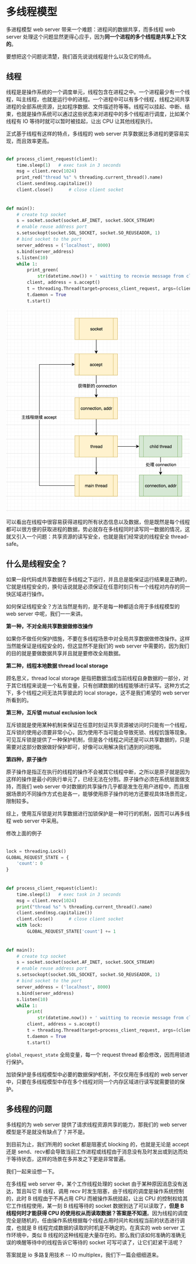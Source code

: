 # 多线程模型

多进程模型 web server 带来一个难题：进程间的数据共享，而多线程 web server 处理这个问题显然更得心应手，因为**同一个进程的多个线程是共享上下文的**。

要想把这个问题说清楚，我们首先说说线程是什么以及它的特点。

## 线程

线程是是操作系统的一个调度单元，线程包含在进程之中。一个进程最少有一个线程，叫主线程，也就是运行中的进程。一个进程中可以有多个线程，线程之间共享进程的全部系统资源，比如程序数据、文件描述符等等。线程可以挂起、中断、结束，也就是操作系统可以通过这些状态来对进程中的多个线程进行调度，比如某个线程有 IO 等待时就可以暂时被挂起，让出 CPU 让其他线程执行。

正式基于线程有这样的特点，多线程的 web server 共享数据比多进程的更容易实现，而且效率更高。

```python

def process_client_request(client):
    time.sleep(1)   # exec task in 3 seconds
    msg = client.recv(1024)
    print_red("thread %s" % threading.current_thread().name)
    client.send(msg.capitalize())
    client.close()      # close client socket


def main():
    # create tcp socket
    s = socket.socket(socket.AF_INET, socket.SOCK_STREAM)
    # enable reuse address port
    s.setsockopt(socket.SOL_SOCKET, socket.SO_REUSEADDR, 1)
    # bind socket to the port
    server_address = ('localhost', 8000)
    s.bind(server_address)
    s.listen(10)
    while 1:
        print_green(
            str(datetime.now()) + ' waitting to recevie message from client')
        client, address = s.accept()
        t = threading.Thread(target=process_client_request, args=(client,))
        t.daemon = True
        t.start()
```

![](imgs/thread-server.png)

可以看出在线程中很容易获得进程的所有状态信息以及数据，但是既然是每个线程都可以很方便的获取进程的数据，势必就存在多线程同时读写同一数据的情况，这就又引入一个问题：共享资源的读写安全，也就是我们经常说的线程安全 thread-safe。

## 什么是线程安全？

如果一段代码或共享数据在多线程之下运行，并且总是能保证运行结果是正确的，它就是线程安全的，换句话说就是必须保证在任意时刻只有一个线程对内存的同一快区域进行操作。

如何保证线程安全？方法当然是有的，是不是每一种都适合用于多线程模型的 web server 中呢，我们一一来讲。

**第一种，不对全局共享数据做修改操作**

如果你不做任何保护措施，不要在多线程场景中对全局共享数据做修改操作。这样当然能保证是线程安全的，但这显然不是我们的 web server 中需要的，因为我们的目的就是要做数据共享并且就是要修改全局数据。

**第二种，线程本地数据 thread local storage**

顾名思义，thread local storage 是指把数据当成当前线程自身数据的一部分，对于其它线程来说是一个私有变量，只有创建数据的线程能够进行读写。这种方式之下，多个线程之间无法共享彼此的 local storage，这不是我们希望的 web server 所看到的。

**第三种，互斥锁 mutual exclusion lock**

互斥锁就是使用某种机制来保证在任意时刻证共享资源被访问时只能有一个线程，互斥锁的使用必须要非常小心，因为使用不当可能会导致死锁、线程饥饿等现象。可见互斥锁是提供了一种保护机制，但是各个线程之间还是可以共享数据的，只是需要对这部分数据做好保护即可，好像可以用解决我们遇到的问题哦。

**第四种，原子操作**

原子操作是指正在执行的线程的操作不会被其它线程中断，之所以是原子就是因为这样的操作是最小的执行单元了，已经无法在分割。原子操作必须在系统层面做支持，而我们 web server 中对数据的共享操作几乎都是发生在用户进程中，而且根据场景的不同操作方式也是各一，能够使用原子操作的地方还要视具体场景而定，限制较多。

综上，使用互斥锁是对共享数据进行加锁保护是一种可行的机制，因而可以再多线程 web server 中采用。

修改上面的例子

```python

lock = threading.Lock()
GLOBAL_REQUEST_STATE = {
    'count': 0
}


def process_client_request(client):
    time.sleep(1)   # exec task in 3 seconds
    msg = client.recv(1024)
    print("thread %s" % threading.current_thread().name)
    client.send(msg.capitalize())
    client.close()      # close client socket
    with lock:
        GLOBAL_REQUEST_STATE['count'] += 1


def main():
    # create tcp socket
    s = socket.socket(socket.AF_INET, socket.SOCK_STREAM)
    # enable reuse address port
    s.setsockopt(socket.SOL_SOCKET, socket.SO_REUSEADDR, 1)
    # bind socket to the port
    server_address = ('localhost', 8000)
    s.bind(server_address)
    s.listen(10)
    while 1:
        print(
            str(datetime.now()) + ' waitting to recevie message from client')
        client, address = s.accept()
        t = threading.Thread(target=process_client_request, args=(client,))
        t.daemon = True
        t.start()

```

`global_request_state` 全局变量，每一个 request thread 都会修改，因而用锁进行保护。

加锁保护是多线程模型中必要的数据保护机制，不仅仅用在多线程的 web server 中，只要在多线程模型中存在多个线程对同一个内存区域进行读写就需要锁的保护。

## 多线程的问题

多线程的为 web server 提供了请求线程资源共享的能力，那我们的 web server 模型是不是就没有缺点了？并不是。

到目前为止，我们所用的 socket 都是阻塞式 blocking 的，也就是无论是 accept 还是 send、recv都会导致当前工作进程或线程由于消息没有及时发出或到达而处于等待状态，这样的场景在多并发之下更是非常普遍。

我们一起来设想一下。

在多线程 web server 中，某个工作线程处理的 socket 由于某种原因消息没有送达，暂且叫它 B 线程，调用 recv 时发生阻塞，由于线程的调度是操作系统控制的，此时 B 线程由于不再占用 CPU 而被操作系统挂起，让出 CPU 的控制权给其它工作线程使用，某一刻 B 线程等待的 socket 数据到达了可以读取了，**但是 B 线程何时才能获得 CPU 的使用权从而读取数据？答案是不知道**。因为线程的调度完全是随机的，任由操作系统根据每个线程占用时间片和线程当前的状态进行调度，也就是 B 线程完成数据的读取的时机是不确定的。在真实的 web server 工作环境中，类似 B 线程的这种线程是大量存在的。那么我们该如何准确的准确无误的唤醒等待中的线程告诉它等待的 socket 可写可读了，让它们赶紧干活呢？

答案就是 io 多路复用技术 -- IO multiplex，我们下一篇会细细道来。